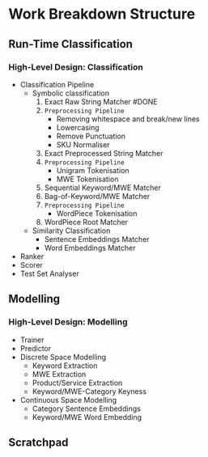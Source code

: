 # Work Breakdown Structure

## Run-Time Classification

### High-Level Design: Classification

* Classification Pipeline
  * Symbolic classification
    1. Exact Raw String Matcher #DONE
    2. `Preprocessing Pipeline`
        * Removing whitespace and break/new lines
        * Lowercasing
        * Remove Punctuation
        * SKU Normaliser
    3. Exact Preprocessed String Matcher
    4. `Preprocessing Pipeline`
        * Unigram Tokenisation
        * MWE Tokenisation
    5. Sequential Keyword/MWE Matcher
    6. Bag-of-Keyword/MWE Matcher
    7. `Preprocessing Pipeline`
        * WordPiece Tokenisation
    8. WordPiece Root Matcher
  * Similarity Classification
    * Sentence Embeddings Matcher
    * Word Embeddings Matcher
* Ranker
* Scorer
* Test Set Analyser

## Modelling

### High-Level Design: Modelling

* Trainer
* Predictor
* Discrete Space Modelling
  * Keyword Extraction
  * MWE Extraction
  * Product/Service Extraction
  * Keyword/MWE-Category Keyness
* Continuous Space Modelling
  * Category Sentence Embeddings
  * Keyword/MWE Word Embedding

## Scratchpad
